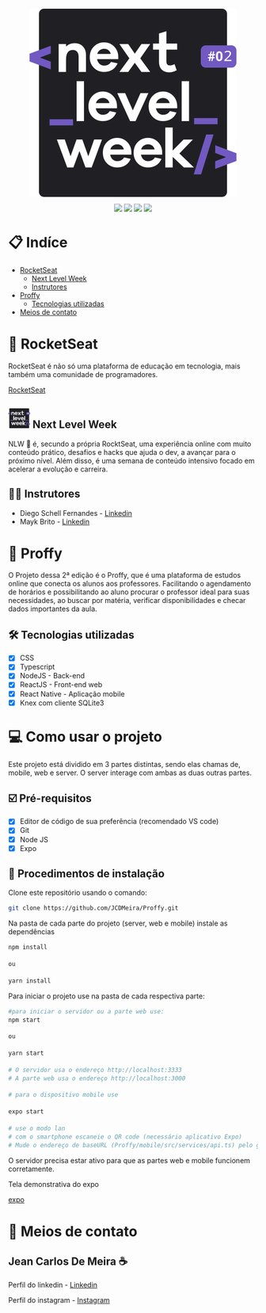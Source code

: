 <p  align="center"><img src="./Apresentação/NLW2.svg" align="center"></img></p>

<p align="center">
  <image 
  src="https://img.shields.io/github/languages/count/JCDMeira/Proffy"
  />
  <image 
  src="https://img.shields.io/github/languages/top/JCDMeira/Proffy" 
  />
  <image 
  src="https://img.shields.io/github/last-commit/JCDMeira/Proffy" 
  />
  <image 
  src="https://img.shields.io/github/watchers/JCDMeira/Proffy?style=social" 
  />
</p>

# 📋 Indíce 
- [RocketSeat](#id01)
  - [Next Level Week](#id02)
  - [Instrutores](#id03)
- [Proffy](#id04)
  - [Tecnologias utilizadas](#id05)
- [Meios de contato](#id06)

# 🚀 RocketSeat <a name="id01"></a>
RocketSeat é não só uma plataforma de educação em tecnologia, mais também uma comunidade de programadores.

[RocketSeat](https://rocketseat.com.br)

<h2> <img src="./Apresentação/NLW2.svg" height="40px"> Next Level Week <a name="id02"></a> </h2>
NLW 🚀 é, secundo a própria RocktSeat, uma experiência online com muito conteúdo prático, desafios e hacks que ajuda o dev,  a avançar para o próximo nível.
Além disso, é uma semana de conteúdo intensivo focado em acelerar a evolução e carreira. 

## 👨‍🏫 Instrutores <a name="id03"></a>

* Diego Schell Fernandes - [Linkedin](https://www.linkedin.com/in/diego-schell-fernandes/?originalSubdomain=br)
* Mayk Brito - [Linkedin](https://www.linkedin.com/in/maykbrito/)


# :memo: Proffy <a name="id04"></a>
O Projeto dessa 2ª edição é o Proffy, que é uma plataforma de estudos online que conecta os alunos aos professores. Facilitando o agendamento de horários e possibilitando ao aluno procurar o professor ideal para suas necessidades, ao buscar por matéria, verificar disponibilidades e checar dados importantes da aula. 

## 🛠 Tecnologias utilizadas <a name="id05"></a>
- [x] CSS
- [x] Typescript
- [x] NodeJS - Back-end
- [x] ReactJS - Front-end web
- [x] React Native - Aplicação mobile
- [x] Knex com cliente SQLite3

# 💻 Como usar o projeto

Este projeto está dividido em 3 partes distintas, sendo elas chamas de, mobile, web e server. O server interage com ambas as duas outras partes.

## ☑️ Pré-requisitos

- [x] Editor de código de sua preferência (recomendado VS code)
- [x] Git
- [x] Node JS
- [x] Expo

## 📝 Procedimentos de instalação

Clone este repositório usando o comando:
```bash
git clone https://github.com/JCDMeira/Proffy.git
``` 

Na pasta de cada parte do projeto (server, web e mobile) instale as dependências
```bash
npm install

ou

yarn install
``` 

Para iniciar o projeto use na pasta de cada respectiva parte:

```bash
#para iniciar o servidor ou a parte web use:
npm start

ou 

yarn start

# O servidor usa o endereço http://localhost:3333
# A parte web usa o endereço http://localhost:3000

# para o dispositivo mobile use

expo start

# use o modo lan
# com o smartphone escaneie o QR code (necessário aplicativo Expo)
# Mude o endereço de baseURL (Proffy/mobile/src/services/api.ts) pelo gerado no expo
``` 
O servidor precisa estar ativo para que as partes web e mobile funcionem corretamente.

Tela demonstrativa do expo

[expo]('./Apresentação/expo.png')


# :iphone: Meios de contato <a name="id06"></a>
## Jean Carlos De Meira :coffee:

Perfil do linkedin - [Linkedin](https://www.linkedin.com/in/jean-carlos-de-meira-00593816a/)

Perfil do instagram - [Instagram](https://www.instagram.com/jean.meira10/?hl=pt-br)